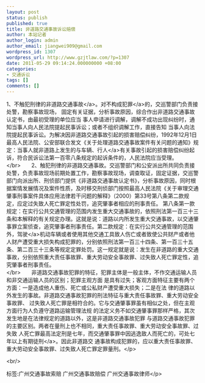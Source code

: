 ```yaml
---
layout: post
status: publish
published: true
title: 非道路交通事故诉讼赔偿
author: 本站记者
author_login: admin
author_email: jiangwei909@gmail.com
wordpress_id: 1307
wordpress_url: http://www.gzjtlaw.com/?p=1307
date: 2011-05-29 09:14:24.000000000 +08:00
categories:
- 交通诉讼
tags: []
comments: []
---
```

<p>1、不触犯刑律的非道路<a>交通事故<&#47;a>。对不构成<a>犯罪<&#47;a>的，交巡警部门负责接处警，勘察事故现场， 固定有关证据，分析事故原因，综合作出非道路交通事故认定书，由最初受理的单位应当 事人申请进行调解，调解不成功出现纠纷时，通知当事人向人民法院提起民事诉讼；或者不组织调解工作，直接告知 当事人向法院提起民事诉讼。为解决因非道路交通事故引起的损害赔偿纠纷，1992年12月1日最高人民法院、公安部联合发文《关于处理道路交通事故案件有关问题的通知》规定：当事人就非道路上发生的与车辆、<a>行人<&#47;a>有关事故引起的损害赔偿纠纷起诉，符合民诉讼法第一百零八条规定的起诉条件的，人民法院应当受理。 <br><&#47;br>　　2、触犯刑律的非道路交通事故。交巡警部门和公安派出所共同负责接处警，负责事故现场前期处置工作，勘察事故现场，调查取证，固定证据，交巡警部门向派出所、刑侦部门提供《非道路交通事故认定书》，分析事故原因，同时根据案情发展情况及案件性质，及时移交刑侦部门按照最高人民法院《关于审理交通肇事刑事案件具体应用法律若干问题的解释》（2000）第33号第八条第二款规定，应定过失致人死亡罪定性处罚，追究肇事者相应的刑事责任。 第八条第一款规定：在实行公共交通管理的范围内发生重大交通事故的，依照刑法第一百三十三条和本解释的有关规定办理。这就是说：道路以内所发生重大交通事故，以交通肇事罪立案侦查，追究肇事者刑事责任。第二款规定：在实行公共交通管理的范围外，<a>驾驶<&#47;a>机动车辆或者使用其他交通工具致人伤亡或者致使公共财产或者他人财产遭受重大损失构成犯罪的，分别依照刑法第一百三十四条、第一百三十五条、第二百三十三条等规定定罪处罚。这一规定就是说：发生在非道路的重大交通事故，分别依照重大责任事故罪、重大劳动安全事故罪、过失致人死亡罪定性，追究肇事者刑事责任。 <br><&#47;br>　　非道路交通事故犯罪的特征，犯罪主体是一般主体，不作交通运输人员和非交通运输人员的区别；犯罪主观方面 是具有过失；客观方面特征主要有两个方面：一是造成他人重伤、死亡或公私财产遭受重大损失；二是在法 律的道路以外发生的事故。非道路交通事故犯罪的刑法特征与重大责任事故罪、重大劳动安全事故罪、 过失致人死亡罪是相符合的。它与交通肇事罪虽有相似之处，但在主观方面行为人负遵守道路运输管理法规 的法定义务不如交通肇事罪那样严格，其次发生地是在法律规定的道路以外，这是非道路交通事故犯罪 与道路交通事故犯罪的主要区别。两者在量刑上也不相同，重大责任事故罪、重大劳动安全事故罪、过失致 人死亡罪最高法定刑是七年，而交通肇事罪中因逃逸致人而死亡的，可处七年以上<a>有期徒刑<&#47;a>。因此非道路交 通事故构成犯罪的，应以重大责任事故罪、重大劳动安全事故罪、过失致人死亡罪定罪量刑。<&#47;p><br&#47;><p>标签:广州交通事故索赔 广州交通事故赔偿 广州交通事故律师<&#47;p>
